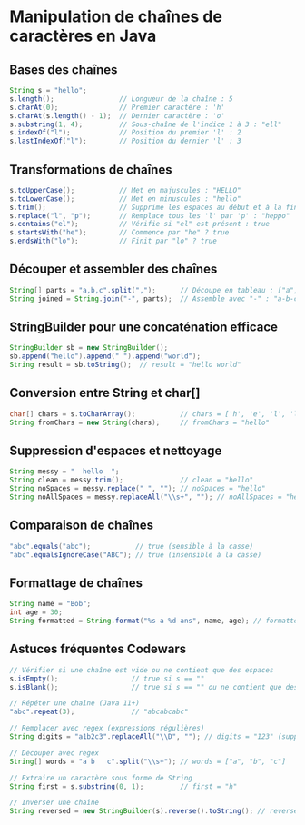 # Manipulation de chaînes de caractères en Java

## Bases des chaînes

```java
String s = "hello";
s.length();                // Longueur de la chaîne : 5
s.charAt(0);               // Premier caractère : 'h'
s.charAt(s.length() - 1);  // Dernier caractère : 'o'
s.substring(1, 4);         // Sous-chaîne de l'indice 1 à 3 : "ell"
s.indexOf("l");            // Position du premier 'l' : 2
s.lastIndexOf("l");        // Position du dernier 'l' : 3
```

## Transformations de chaînes

```java
s.toUpperCase();           // Met en majuscules : "HELLO"
s.toLowerCase();           // Met en minuscules : "hello"
s.trim();                  // Supprime les espaces au début et à la fin
s.replace("l", "p");       // Remplace tous les 'l' par 'p' : "heppo"
s.contains("el");          // Vérifie si "el" est présent : true
s.startsWith("he");        // Commence par "he" ? true
s.endsWith("lo");          // Finit par "lo" ? true
```

## Découper et assembler des chaînes

```java
String[] parts = "a,b,c".split(",");      // Découpe en tableau : ["a", "b", "c"]
String joined = String.join("-", parts);  // Assemble avec "-" : "a-b-c"
```

## StringBuilder pour une concaténation efficace

```java
StringBuilder sb = new StringBuilder();
sb.append("hello").append(" ").append("world");
String result = sb.toString();  // result = "hello world"
```

## Conversion entre String et char[]

```java
char[] chars = s.toCharArray();           // chars = ['h', 'e', 'l', 'l', 'o']
String fromChars = new String(chars);     // fromChars = "hello"
```

## Suppression d'espaces et nettoyage

```java
String messy = "  hello  ";
String clean = messy.trim();              // clean = "hello"
String noSpaces = messy.replace(" ", ""); // noSpaces = "hello"
String noAllSpaces = messy.replaceAll("\\s+", ""); // noAllSpaces = "hello"
```

## Comparaison de chaînes

```java
"abc".equals("abc");           // true (sensible à la casse)
"abc".equalsIgnoreCase("ABC"); // true (insensible à la casse)
```

## Formattage de chaînes

```java
String name = "Bob";
int age = 30;
String formatted = String.format("%s a %d ans", name, age); // formatted = "Bob a 30 ans"
```

## Astuces fréquentes Codewars

```java
// Vérifier si une chaîne est vide ou ne contient que des espaces
s.isEmpty();                  // true si s == ""
s.isBlank();                  // true si s == "" ou ne contient que des espaces (Java 11+)

// Répéter une chaîne (Java 11+)
"abc".repeat(3);              // "abcabcabc"

// Remplacer avec regex (expressions régulières)
String digits = "a1b2c3".replaceAll("\\D", ""); // digits = "123" (supprime tout sauf chiffres)

// Découper avec regex
String[] words = "a b   c".split("\\s+"); // words = ["a", "b", "c"]

// Extraire un caractère sous forme de String
String first = s.substring(0, 1);         // first = "h"

// Inverser une chaîne
String reversed = new StringBuilder(s).reverse().toString(); // reversed = "olleh"
```
